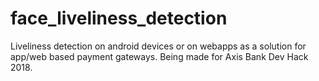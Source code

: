# face_liveliness_detection
Liveliness detection on android devices or on webapps as a solution for app/web based payment gateways. Being made for Axis Bank Dev Hack 2018.
